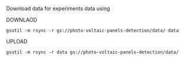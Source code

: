 Download data for experiments data using

DOWNLAOD
```
gsutil -m rsync -r gs://photo-voltaic-panels-detection/data/ data
```
UPLOAD
```
gsutil -m rsync -r data gs://photo-voltaic-panels-detection/data/
```
